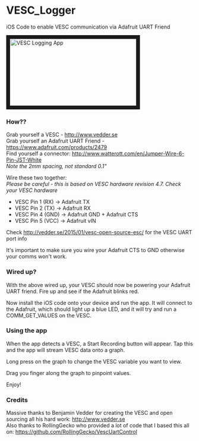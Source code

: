 # VESC_Logger
iOS Code to enable VESC communication via Adafruit UART Friend

<a href="http://www.youtube.com/watch?feature=player_embedded&v=AAa55i9OPH8
" target="_blank"><img src="http://gourmetpixel.com/tests/bens/VESC/VESC_Logger.png" 
alt="VESC Logging App" width="340" height="180" border="10" /></a>

### How??

Grab yourself a VESC - http://www.vedder.se
<br>
Grab yourself an Adafruit UART Friend - https://www.adafruit.com/products/2479
<br>
Find yourself a connector: http://www.watterott.com/en/Jumper-Wire-6-Pin-JST-White
<br>
_Note the 2mm spacing, not standard 0.1"_

Wire these two together:
<br>_Please be careful - this is based on VESC hardware revision 4.7.  Check your VESC hardware_

* VESC Pin 1 (RX) -> Adafruit TX
* VESC Pin 2 (TX) -> Adafruit RX
* VESC Pin 4 (GND) -> Adafruit GND + Adafruit CTS
* VESC Pin 5 (VCC) -> Adafruit vIN

Check http://vedder.se/2015/01/vesc-open-source-esc/ for the VESC UART port info

It's important to make sure you wire your Adafruit CTS to GND otherwise your comms won't work.

### Wired up?

With the above wired up, your VESC should now be powering your Adafruit UART friend.  Fire up and see if the Adafruit blinks red.

Now install the iOS code onto your device and run the app.  It will connect to the Adafruit, which should light up a blue LED, and it will try and run a COMM_GET_VALUES on the VESC.

### Using the app

When the app detects a VESC, a Start Recording button will appear.  Tap this and the app will stream VESC data onto a graph.

Long press on the graph to change the VESC variable you want to view.

Drag you finger along the graph to pinpoint values.

Enjoy!

### Credits
Massive thanks to Benjamin Vedder for creating the VESC and open sourcing all his hard work: http://www.vedder.se
<br>
Also thanks to RollingGecko who provided a lot of code that I based this all on: https://github.com/RollingGecko/VescUartControl


